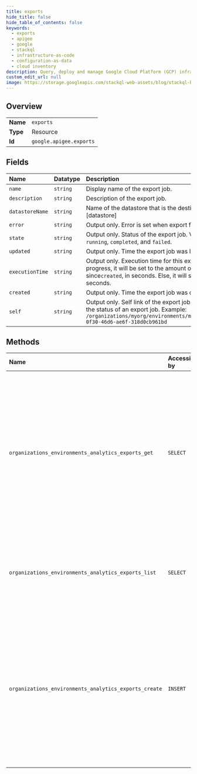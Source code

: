```yaml
---
title: exports
hide_title: false
hide_table_of_contents: false
keywords:
  - exports
  - apigee
  - google    
  - stackql
  - infrastructure-as-code
  - configuration-as-data
  - cloud inventory
description: Query, deploy and manage Google Cloud Platform (GCP) infrastructure and resources using SQL
custom_edit_url: null
image: https://storage.googleapis.com/stackql-web-assets/blog/stackql-blog-post-featured-image.png
---
```

  
    

## Overview
<table><tbody>
<tr><td><b>Name</b></td><td><code>exports</code></td></tr>
<tr><td><b>Type</b></td><td>Resource</td></tr>
<tr><td><b>Id</b></td><td><code>google.apigee.exports</code></td></tr>
</tbody></table>

## Fields
| Name | Datatype | Description |
|:-----|:---------|:------------|
| `name` | `string` | Display name of the export job. |
| `description` | `string` | Description of the export job. |
| `datastoreName` | `string` | Name of the datastore that is the destination of the export job [datastore] |
| `error` | `string` | Output only. Error is set when export fails |
| `state` | `string` | Output only. Status of the export job. Valid values include `enqueued`, `running`, `completed`, and `failed`. |
| `updated` | `string` | Output only. Time the export job was last updated. |
| `executionTime` | `string` | Output only. Execution time for this export job. If the job is still in progress, it will be set to the amount of time that has elapsed since`created`, in seconds. Else, it will set to (`updated` - `created`), in seconds. |
| `created` | `string` | Output only. Time the export job was created. |
| `self` | `string` | Output only. Self link of the export job. A URI that can be used to retrieve the status of an export job. Example: `/organizations/myorg/environments/myenv/analytics/exports/9cfc0d85-0f30-46d6-ae6f-318d0cb961bd` |
## Methods
| Name | Accessible by | Required Params | Description |
|:-----|:--------------|:----------------|:------------|
| `organizations_environments_analytics_exports_get` | `SELECT` | `environmentsId, exportsId, organizationsId` | Gets the details and status of an analytics export job. If the export job is still in progress, its `state` is set to "running". After the export job has completed successfully, its `state` is set to "completed". If the export job fails, its `state` is set to `failed`. |
| `organizations_environments_analytics_exports_list` | `SELECT` | `environmentsId, organizationsId` | Lists the details and status of all analytics export jobs belonging to the parent organization and environment. |
| `organizations_environments_analytics_exports_create` | `INSERT` | `environmentsId, organizationsId` | Submit a data export job to be processed in the background. If the request is successful, the API returns a 201 status, a URI that can be used to retrieve the status of the export job, and the `state` value of "enqueued". |
